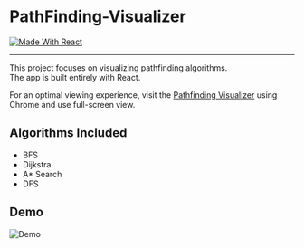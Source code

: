 # PathFinding-Visualizer
 [![Made With React](https://img.shields.io/badge/made%20with-react-61DAFB)](https://img.shields.io/badge/npm-6.13.7-blueviolet) 

---------------
This project focuses on visualizing pathfinding algorithms.    
The app is built entirely with React.  

For an optimal viewing experience, visit the [Pathfinding Visualizer](https://urnot-meng.github.io/pathfinding-visualizer/) using Chrome and use full-screen view.



## Algorithms Included

- BFS
- Dijkstra
- A* Search
- DFS

## Demo 

![Demo](src/PathfindingVisualizer/instruct.gif)
